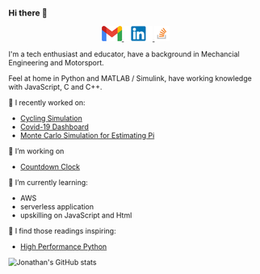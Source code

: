 ### Hi there 👋

<p align='center'>
    <a href="mailto:jonathan@cychow.co.uk">
    <img height="30" src="https://github.com/jonathancychow/jonathancychow/blob/main/icon/gmail.png?raw=true">
    </a>
    <a href="https://www.linkedin.com/in/jonathan-chow-b370b276/">
    <img height="30" src="https://github.com/jonathancychow/jonathancychow/blob/main/icon/linkedin.png?raw=true">
    </a>
    <a href="https://stackoverflow.com/users/13783048/jonathan-chow">
    <img height="30" src="https://github.com/jonathancychow/jonathancychow/blob/main/icon/stackoverflow.png?raw=true">
    </a>
</p>



I'm a tech enthusiast and educator, have a background in Mechancial Engineering and Motorsport. 

Feel at home in Python and MATLAB / Simulink, have working knowledge with JavaScript, C and C++. 


🔭 I recently worked on:
- [Cycling Simulation](http://cycle.us-east-2.elasticbeanstalk.com/) 
- [Covid-19 Dashboard](https://covid19-uk-surrey.herokuapp.com/)
- [Monte Carlo Simulation for Estimating Pi](https://mybinder.org/v2/gh/jonathancychow/Monte_Carlo_Simulation_for_Estimating_pi/master?filepath=src%2Festimate_pi_notebook.ipynb)

🤔 I’m working on
- [Countdown Clock](https://github.com/jonathancychow/countdown)

🌱 I’m currently learning: 
- AWS
- serverless application 
- upskilling on JavaScript and Html

:book: I find those readings inspiring:
 - [High Performance Python](https://learning.oreilly.com/library/view/high-performance-python/9781492055013/) 

![Jonathan's GitHub stats](https://github-readme-stats.vercel.app/api?username=jonathancychow&show_icons=true&theme=vue)

<!--
**jonathancychow/jonathancychow** is a ✨ _special_ ✨ repository because its `README.md` (this file) appears on your GitHub profile.

Here are some ideas to get you started:

- 🔭 I’m currently working on ...
- 🌱 I’m currently learning ...
- 👯 I’m looking to collaborate on ...
- 🤔 I’m looking for help with ...
- 💬 Ask me about ...
- 📫 How to reach me: ...
- 😄 Pronouns: ...
- ⚡ Fun fact: ...
-->
